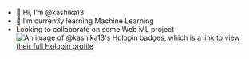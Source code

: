 - 👋 Hi, I’m @kashika13
- 🌱 I’m currently learning Machine Learning
- Looking to collaborate on some Web ML project
  [![An image of @kashika13's Holopin badges, which is a link to view their full Holopin profile](https://holopin.me/kashika13)](https://holopin.io/@kashika13)


<!---
kashika13/kashika13 is a ✨ special ✨ repository because its `README.md` (this file) appears on your GitHub profile.
You can click the Preview link to take a look at your changes.
--->
